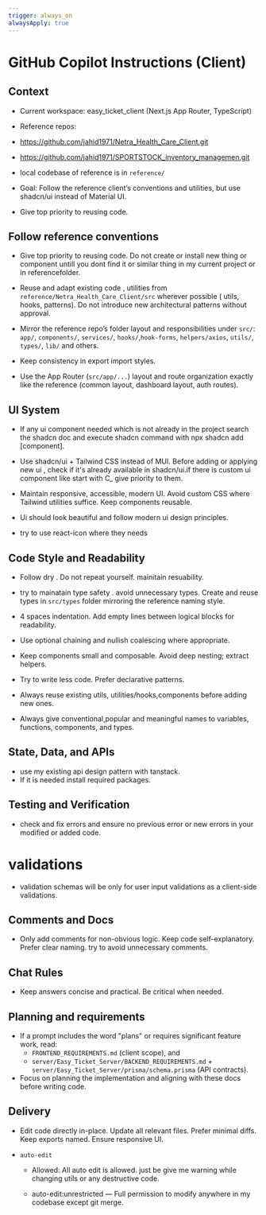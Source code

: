 ```yaml
---
trigger: always_on
alwaysApply: true
---
```


# GitHub Copilot Instructions (Client)

## Context

-   Current workspace: easy_ticket_client (Next.js App Router, TypeScript)
-   Reference repos:

-   https://github.com/jahid1971/Netra_Health_Care_Client.git

-   https://github.com/jahid1971/SPORTSTOCK_inventory_managemen.git

-   local codebase of reference is in `reference/`

-   Goal: Follow the reference client’s conventions and utilities, but use shadcn/ui instead of Material UI.

-   Give top priority to reusing code.

## Follow reference conventions

-   Give top priority to reusing code. Do not create or install new thing or component untill you dont find it or similar thing in my current project or in referencefolder.
-   Reuse and adapt existing code , utilities from `reference/Netra_Health_Care_Client/src` wherever possible ( utils, hooks, patterns). Do not introduce new architectural patterns without approval.
-   Mirror the reference repo’s folder layout and responsibilities under `src/`: `app/`, `components/`, `services/`, `hooks/`,`hook-forms`, `helpers/axios`, `utils/`, `types/`, `lib/` and others.

-   Keep consistency in export import styles.
-   Use the App Router (`src/app/...`) layout and route organization exactly like the reference (common layout, dashboard layout, auth routes).

## UI System

-   If any ui component needed which is not already in the project search the shadcn doc and execute shadcn command with npx shadcn add [component].

-   Use shadcn/ui + Tailwind CSS instead of MUI. Before adding or applying new ui , check if it's already available in shadcn/ui.if there is custom ui component like start with C\_ give priority to them.
-   Maintain responsive, accessible, modern UI. Avoid custom CSS where Tailwind utilities suffice. Keep components reusable.

-   Ui should look beautiful and follow modern ui design principles.

-   try to use react-icon where they needs

## Code Style and Readability



- Follow dry . Do not repeat yourself. mainitain resuability.

-   try to mainatain type safety . avoid unnecessary types. Create and reuse types in `src/types` folder mirroring the reference naming style.
-   4 spaces indentation. Add empty lines between logical blocks for readability.
-   Use optional chaining and nullish coalescing where appropriate.
-   Keep components small and composable. Avoid deep nesting; extract helpers.
-   Try to write less code. Prefer declarative patterns.
-   Always reuse existing utils, utilities/hooks,components before adding new ones.
-   Always give conventional,popular and meaningful names to variables, functions, components, and types.

## State, Data, and APIs

-   use my existing api design pattern with tanstack.
-   If it is needed install required packages.

## Testing and Verification

-   check and fix errors and ensure no previous error or new errors in your modified or added code.

# validations 

- validation schemas will be only for user input validations as a client-side validations.

## Comments and Docs

-   Only add comments for non-obvious logic. Keep code self-explanatory. Prefer clear naming. try to avoid unnecessary comments.

## Chat Rules

-   Keep answers concise and practical. Be critical when needed.

## Planning and requirements

-   If a prompt includes the word "plans" or requires significant feature work, read:
    -   `FRONTEND_REQUIREMENTS.md` (client scope), and
    -   `server/Easy_Ticket_Server/BACKEND_REQUIREMENTS.md` + `server/Easy_Ticket_Server/prisma/schema.prisma` (API contracts).
-   Focus on planning the implementation and aligning with these docs before writing code.

## Delivery

-   Edit code directly in-place. Update all relevant files. Prefer minimal diffs. Keep exports named. Ensure responsive UI.




- `auto-edit`
  - Allowed: All auto edit is allowed. just be give me warning while changing utils or any destructive code.

  - auto-edit:unrestricted — Full permission to modify anywhere in my codebase except git merge. 



